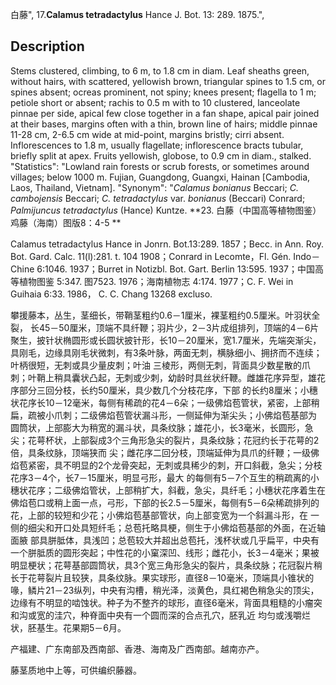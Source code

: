 白藤",
17.**Calamus tetradactylus** Hance J. Bot. 13: 289. 1875.",

## Description
Stems clustered, climbing, to 6 m, to 1.8 cm in diam. Leaf sheaths green, without hairs, with scattered, yellowish brown, triangular spines to 1.5 cm, or spines absent; ocreas prominent, not spiny; knees present; flagella to 1 m; petiole short or absent; rachis to 0.5 m with to 10 clustered, lanceolate pinnae per side, apical few close together in a fan shape, apical pair joined at their bases, margins often with a thin, brown line of hairs; middle pinnae 11-28 cm, 2-6.5 cm wide at mid-point, margins bristly; cirri absent. Inflorescences to 1.8 m, usually flagellate; inflorescence bracts tubular, briefly split at apex. Fruits yellowish, globose, to 0.9 cm in diam., stalked.
  "Statistics": "Lowland rain forests or scrub forests, or sometimes around villages; below 1000 m. Fujian, Guangdong, Guangxi, Hainan [Cambodia, Laos, Thailand, Vietnam].
  "Synonym": "*Calamus bonianus* Beccari; *C. cambojensis* Beccari; *C. tetradactylus* var. *bonianus* (Beccari) Conrard; *Palmijuncus tetradactylus* (Hance) Kuntze.
**23. 白藤（中国高等植物图鉴）鸡藤（海南）图版8：4-5 **

Calamus tetradactylus Hance in Jonrn. Bot.13:289. 1857；Becc. in Ann. Roy. Bot. Gard. Calc. 11(l):281. t. 104 1908；Conrard in Lecomte，Fl. Gén. Indo－Chine 6:1046. 1937；Burret in Notizbl. Bot. Gart. Berlin 13:595. 1937；中国高等植物图鉴 5:347. 图7523. 1976；海南植物志 4:174. 1977；C. F. Wei in Guihaia 6:33. 1986， C. C. Chang 13268 excluso.

攀援藤本，丛生，茎细长，带鞘茎粗约0.6－1厘米，裸茎粗约0.5厘米。叶羽状全裂， 长45－50厘米，顶端不具纤鞭；羽片少，2－3片成组排列，顶端的4－6片聚生，披针状椭圆形或长圆状披针形，长10－20厘米，宽1.7厘米，先端突渐尖，具刚毛，边缘具刚毛状微刺，有3条叶脉，两面无刺，横脉细小、拥挤而不连续；叶柄很短，无刺或具少量皮刺；叶油 三棱形，两侧无刺，背面具少数星散的爪刺；叶鞘上稍具囊状凸起，无刺或少刺，幼龄时具丝状纤鞭。雌雄花序异型，雄花序部分三回分枝，长约50厘米，具少数几个分枝花序，下部 的长约8厘米；小穗状花序长10－12毫米，每侧有稀疏的花4－6朵；一级佛焰苞管状，紧密，上部稍扁，疏被小爪刺；二级佛焰苞管状漏斗形，一侧延伸为渐尖头；小佛焰苞基部为 圆筒状，上部膨大为稍宽的漏斗状，具条纹脉；雄花小，长3毫米，长圆形，急尖；花萼杯状，上部裂成3个三角形急尖的裂片，具条纹脉；花冠约长于花萼的2倍，具条纹脉，顶端狭而 尖；雌花序二回分枝，顶端延伸为具爪的纤鞭；一级佛焰苞紧密，具不明显的2个龙骨突起，无刺或具稀少的刺，开口斜截，急尖；分枝花序3－4个，长7－15厘米，明显弓形，最大 的每侧有5－7个互生的稍疏离的小穗状花序；二级佛焰管状，上部稍扩大，斜截，急尖，具纤毛；小穗状花序着生在佛焰苞口或稍上面一点，弓形，下部的长2.5－5厘米，每侧有5－6朵稀疏排列的花，上部的较短和少花；小佛焰苞基部管状，向上部变宽为一个斜漏斗形，在 一侧的细尖和开口处具短纤毛；总苞托略具梗，侧生于小佛焰苞基部的外面，在近轴面腋 部具胼胝体，具浅凹；总苞较大并超出总苞托，浅杯状或几乎扁平，中央有一个胼胝质的圆形突起；中性花的小窠深凹、线形；雌花小，长3－4毫米；果被明显梗状；花萼基部圆筒状，具3个宽三角形急尖的裂片，具条纹脉；花冠裂片稍长于花萼裂片且较狭，具条纹脉。果实球形，直径8－10毫米，顶端具小锥状的喙，鳞片21－23纵列，中央有沟槽，稍光泽，淡黄色，具红褐色稍急尖的顶尖，边缘有不明显的啮蚀状。种子为不整齐的球形，直径6毫米，背面具粗糙的小瘤突和沟或宽的洼穴，种脊面中央有一个圆而深的合点孔穴，胚乳近 均匀或浅嚼烂状，胚基生。花果期5－6月。

产福建、广东南部及西南部、香港、海南及广西南部。越南亦产。

藤茎质地中上等，可供编织藤器。
